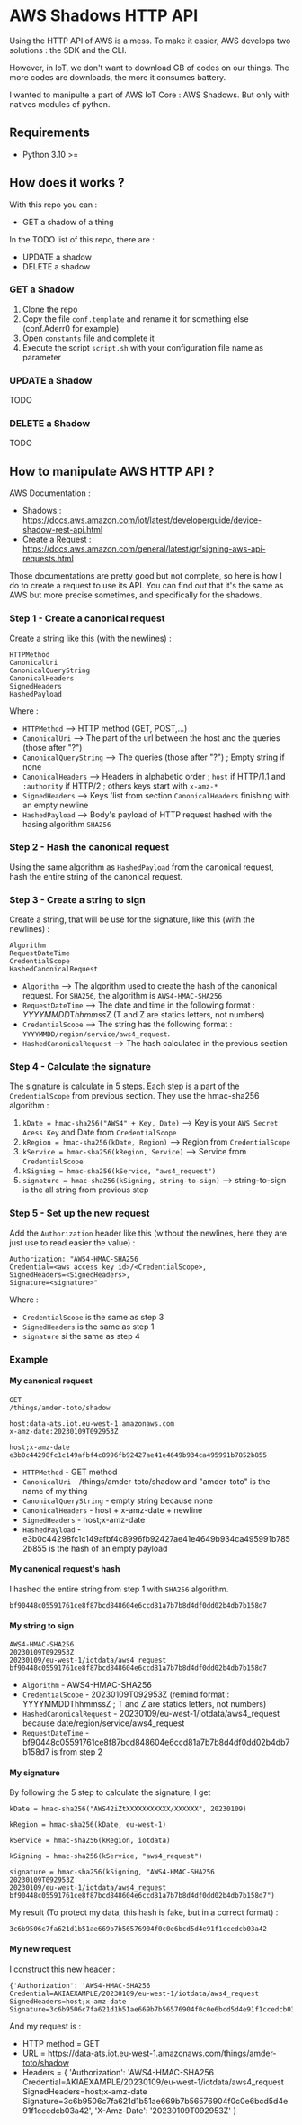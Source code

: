 # AWS Shadows HTTP API

Using the HTTP API of AWS is a mess. To make it easier, AWS develops two solutions : the SDK and the CLI.

However, in IoT, we don't want to download GB of codes on our things. The more codes are downloads, the more it consumes battery.

I wanted to manipulte a part of AWS IoT Core : AWS Shadows. But only with natives modules of python.

## Requirements

- Python 3.10 >=

## How does it works ?

With this repo you can :

- GET a shadow of a thing

In the TODO list of this repo, there are :

- UPDATE a shadow
- DELETE a shadow

### GET a Shadow

1. Clone the repo
2. Copy the file ```conf.template``` and rename it for something else (conf.Aderr0 for example)
3. Open ```constants``` file and complete it
4. Execute the script ```script.sh``` with your configuration file name as parameter

### UPDATE a Shadow

TODO

### DELETE a Shadow

TODO

## How to manipulate AWS HTTP API ?

AWS Documentation :

- Shadows : <https://docs.aws.amazon.com/iot/latest/developerguide/device-shadow-rest-api.html>
- Create a Request : <https://docs.aws.amazon.com/general/latest/gr/signing-aws-api-requests.html>

Those documentations are pretty good but not complete, so here is how I do to create a request to use its API. You can find out that it's the same as AWS but more precise sometimes, and specifically for the shadows.

### Step 1 - Create a canonical request

Create a string like this (with the newlines) :

``` text
HTTPMethod 
CanonicalUri
CanonicalQueryString
CanonicalHeaders
SignedHeaders
HashedPayload
```

Where :

- ```HTTPMethod``` --> HTTP method (GET, POST,...)
- ```CanonicalUri``` --> The part of the url between the host and the queries (those after "?")
- ```CanonicalQueryString``` --> The queries (those after "?") ; Empty string if none
- ```CanonicalHeaders``` --> Headers in alphabetic order ; ```host``` if HTTP/1.1 and ```:authority``` if HTTP/2 ; others keys start with ```x-amz-*```
- ```SignedHeaders``` --> Keys 'list from section ```CanonicalHeaders``` finishing with an empty newline
- ```HashedPayload``` --> Body's payload of HTTP request hashed with the hasing algorithm ```SHA256```

### Step 2 - Hash the canonical request

Using the same algorithm as ```HashedPayload``` from the canonical request, hash the entire string of the canonical request.

### Step 3 - Create a string to sign

Create a string, that will be use for the signature, like this (with the newlines) :

``` text
Algorithm
RequestDateTime
CredentialScope
HashedCanonicalRequest
```

- ```Algorithm``` --> The algorithm used to create the hash of the canonical request. For ```SHA256```, the algorithm is ```AWS4-HMAC-SHA256```
- ```RequestDateTime``` --> The date and time in the following format : *YYYYMMDD*T*hhmmss*Z (T and Z are statics letters, not numbers)
- ```CredentialScope``` --> The string has the following format : ```YYYYMMDD/region/service/aws4_request```.
- ```HashedCanonicalRequest``` --> The hash calculated in the previous section

### Step 4 - Calculate the signature

The signature is calculate in 5 steps. Each step is a part of the ```CredentialScope``` from previous section. They use the hmac-sha256 algorithm :

1. ```kDate = hmac-sha256("AWS4" + Key, Date)``` --> Key is your ```AWS Secret Acess Key``` and Date from ```CredentialScope```
2. ```kRegion = hmac-sha256(kDate, Region)``` -->  Region from ```CredentialScope```
3. ```kService = hmac-sha256(kRegion, Service)``` --> Service from ```CredentialScope```
4. ```kSigning = hmac-sha256(kService, "aws4_request")```
5. ```signature = hmac-sha256(kSigning, string-to-sign)``` --> string-to-sign is the all string from previous step

### Step 5 - Set up the new request

Add the ```Authorization``` header like this (without the newlines, here they are just use to read easier the value) :

``` text
Authorization: "AWS4-HMAC-SHA256 
Credential=<aws access key id>/<CredentialScope>,
SignedHeaders=<SignedHeaders>,
Signature=<signature>"
```

Where :

- ```CredentialScope``` is the same as step 3
- ```SignedHeaders``` is the same as step 1
- ```signature``` si the same as step 4

### Example

#### My canonical request

``` text
GET
/things/amder-toto/shadow

host:data-ats.iot.eu-west-1.amazonaws.com
x-amz-date:20230109T092953Z

host;x-amz-date
e3b0c44298fc1c149afbf4c8996fb92427ae41e4649b934ca495991b7852b855
```

- ```HTTPMethod``` -  GET method
- ```CanonicalUri``` - /things/amder-toto/shadow and "amder-toto" is the name of my thing
- ```CanonicalQueryString``` - empty string because none
- ```CanonicalHeaders``` - host + x-amz-date + newline
- ```SignedHeaders``` - host;x-amz-date
- ```HashedPayload``` - e3b0c44298fc1c149afbf4c8996fb92427ae41e4649b934ca495991b7852b855 is the hash of an empty payload

#### My canonical request's hash

I hashed the entire string from step 1 with ```SHA256``` algorithm.

``` text
bf90448c05591761ce8f87bcd848604e6ccd81a7b7b8d4df0dd02b4db7b158d7
```

#### My string to sign

``` text
AWS4-HMAC-SHA256
20230109T092953Z
20230109/eu-west-1/iotdata/aws4_request
bf90448c05591761ce8f87bcd848604e6ccd81a7b7b8d4df0dd02b4db7b158d7
```

- ```Algorithm``` - AWS4-HMAC-SHA256
- ```CredentialScope``` - 20230109T092953Z (remind format : YYYYMMDDThhmmssZ ; T and Z are statics letters, not numbers)
- ```HashedCanonicalRequest``` - 20230109/eu-west-1/iotdata/aws4_request because date/region/service/aws4_request
- ```RequestDateTime``` - bf90448c05591761ce8f87bcd848604e6ccd81a7b7b8d4df0dd02b4db7b158d7 is from step 2

#### My signature

By following the 5 step to calculate the signature, I get

``` text
kDate = hmac-sha256("AWS42iZtXXXXXXXXXXX/XXXXXX", 20230109)

kRegion = hmac-sha256(kDate, eu-west-1) 

kService = hmac-sha256(kRegion, iotdata) 

kSigning = hmac-sha256(kService, "aws4_request") 

signature = hmac-sha256(kSigning, "AWS4-HMAC-SHA256
20230109T092953Z
20230109/eu-west-1/iotdata/aws4_request
bf90448c05591761ce8f87bcd848604e6ccd81a7b7b8d4df0dd02b4db7b158d7")
```

My result (To protect my data, this hash is fake, but in a correct format) :

``` text
3c6b9506c7fa621d1b51ae669b7b56576904f0c0e6bcd5d4e91f1ccedcb03a42
```

#### My new request

I construct this new header :

``` text
{'Authorization': 'AWS4-HMAC-SHA256 Credential=AKIAEXAMPLE/20230109/eu-west-1/iotdata/aws4_request SignedHeaders=host;x-amz-date Signature=3c6b9506c7fa621d1b51ae669b7b56576904f0c0e6bcd5d4e91f1ccedcb03a42'}
```

And my request is :

- HTTP method = GET
- URL = <https://data-ats.iot.eu-west-1.amazonaws.com/things/amder-toto/shadow>
- Headers = {
    'Authorization': 'AWS4-HMAC-SHA256 Credential=AKIAEXAMPLE/20230109/eu-west-1/iotdata/aws4_request SignedHeaders=host;x-amz-date Signature=3c6b9506c7fa621d1b51ae669b7b56576904f0c0e6bcd5d4e91f1ccedcb03a42',
    'X-Amz-Date': '20230109T092953Z'
}
